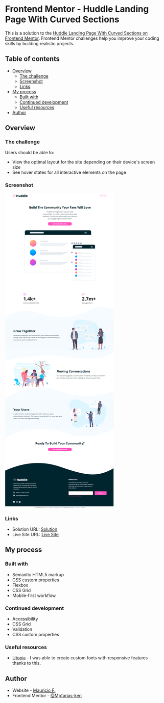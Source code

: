 # Frontend Mentor - Huddle Landing Page With Curved Sections

This is a solution to the [Huddle Landing Page With Curved Sections on Frontend Mentor](https://www.frontendmentor.io/solutions/huddle-landing-page-with-curved-sections-responsive-design-nR4ew2kicB). Frontend Mentor challenges help you improve your coding skills by building realistic projects. 

## Table of contents

- [Overview](#overview)
  - [The challenge](#the-challenge)
  - [Screenshot](#screenshot)
  - [Links](#links)
- [My process](#my-process)
  - [Built with](#built-with)
  - [Continued development](#continued-development)
  - [Useful resources](#useful-resources)
- [Author](#author)

## Overview

### The challenge

Users should be able to:

- View the optimal layout for the site depending on their device's screen size
- See hover states for all interactive elements on the page

### Screenshot

![Desktop Screenshot](./images/screenshot-desktop.png)

### Links

- Solution URL: [Solution](https://www.frontendmentor.io/solutions/huddle-landing-page-with-curved-sections-responsive-design-nR4ew2kicB)
- Live Site URL: [Live Site](https://mauriciompf.github.io/Huddle-Landing-Page-With-Curved-Sections/)

## My process

### Built with

- Semantic HTML5 markup
- CSS custom properties
- Flexbox
- CSS Grid
- Mobile-first workflow

### Continued development

- Accessibility
- CSS Grid
- Validation
- CSS custom properties

### Useful resources

- [Utopia](https://utopia.fyi/) - I was able to create custom fonts with responsive features thanks to this.

## Author

- Website - [Mauricio F.](https://github.com/mauriciompf)
- Frontend Mentor - [@Mpfarias-ken](https://www.frontendmentor.io/profile/Mpfarias-ken)